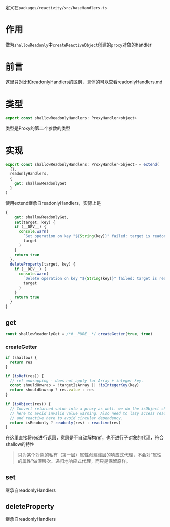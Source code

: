 定义在`packages/reactivity/src/baseHandlers.ts`

# 作用

做为`shallowReadonly`中`createReactiveObject`创建的`proxy`对象的handler

# 前言

这里只对比和readonlyHandlers的区别，具体的可以查看readonlyHandlers.md

# 类型

```js
export const shallowReadonlyHandlers: ProxyHandler<object>
```

类型是Proxy的第二个参数的类型

# 实现

```js
export const shallowReadonlyHandlers: ProxyHandler<object> = extend(
  {},
  readonlyHandlers,
  {
    get: shallowReadonlyGet
  }
)
```

使用extend继承自readonlyHandlers，实际上是

```js
{
	get: shallowReadonlyGet,
	set(target, key) {
    if (__DEV__) {
      console.warn(
        `Set operation on key "${String(key)}" failed: target is readonly.`,
        target
      )
    }
    return true
  },
  deleteProperty(target, key) {
    if (__DEV__) {
      console.warn(
        `Delete operation on key "${String(key)}" failed: target is readonly.`,
        target
      )
    }
    return true
  }
}
```



## get

```js
const shallowReadonlyGet = /*#__PURE__*/ createGetter(true, true)
```

### createGetter

```js
if (shallow) {
  return res
}

if (isRef(res)) {
  // ref unwrapping - does not apply for Array + integer key.
  const shouldUnwrap = !targetIsArray || !isIntegerKey(key)
  return shouldUnwrap ? res.value : res
}

if (isObject(res)) {
  // Convert returned value into a proxy as well. we do the isObject check
  // here to avoid invalid value warning. Also need to lazy access readonly
  // and reactive here to avoid circular dependency.
  return isReadonly ? readonly(res) : reactive(res)
}
```

在这里直接将res进行返回，意思是不自动解构ref，也不进行子对象的代理，符合shallow的特性

> 只为某个对象的私有（第一层）属性创建浅层的响应式代理，不会对“属性的属性”做深层次、递归地响应式代理，而只是保留原样。



## set

继承自readonlyHandlers



## deleteProperty

继承自readonlyHandlers
